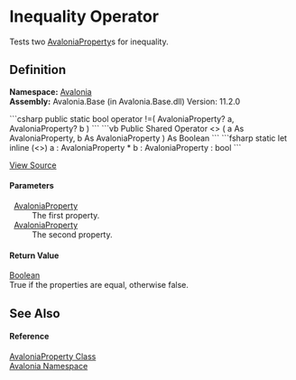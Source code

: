 # Inequality Operator


Tests two <a href="T_Avalonia_AvaloniaProperty">AvaloniaProperty</a>s for inequality.



## Definition
**Namespace:** <a href="N_Avalonia">Avalonia</a>  
**Assembly:** Avalonia.Base (in Avalonia.Base.dll) Version: 11.2.0

<Tabs groupId="api-code-preview">
<TabItem value="csharp" label="C#">
```csharp
public static bool operator !=(
	AvaloniaProperty? a,
	AvaloniaProperty? b
)
```
</TabItem>
<TabItem value="vb" label="VB">
```vb
Public Shared Operator <> ( 
	a As AvaloniaProperty,
	b As AvaloniaProperty
) As Boolean
```
</TabItem>
<TabItem value="fsharp" label="F#">
```fsharp
static let inline (<>)
        a : AvaloniaProperty * 
        b : AvaloniaProperty  : bool
```
</TabItem>
</Tabs>



<a href="https://github.com/AvaloniaUI/Avalonia/tree/master/src/Avalonia.Base/AvaloniaProperty.cs#L225" title="View the source code">View Source</a>



#### Parameters
<dl><dt>  <a href="T_Avalonia_AvaloniaProperty">AvaloniaProperty</a></dt><dd>The first property.</dd><dt>  <a href="T_Avalonia_AvaloniaProperty">AvaloniaProperty</a></dt><dd>The second property.</dd></dl>

#### Return Value
<a href="https://learn.microsoft.com/dotnet/api/system.boolean" target="_blank" rel="noopener noreferrer">Boolean</a>  
True if the properties are equal, otherwise false.

## See Also


#### Reference
<a href="T_Avalonia_AvaloniaProperty">AvaloniaProperty Class</a>  
<a href="N_Avalonia">Avalonia Namespace</a>  
